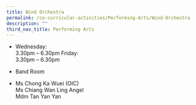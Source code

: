 ```yaml
---
title: Wind Orchestra
permalink: /co-curricular-activities/Performing-Arts/Wind-Orchestra
description: ""
third_nav_title: Performing Arts
---
```



*   Wednesday:  
    3.30pm – 6.30pm Friday:  
    3.30pm – 6.30pm 

*   Band Room

*   Ms Chong Ka Wuei (OIC)  
    Ms Chiang Wan Ling Angel
		<br>Mdm Tan Yan Yan
